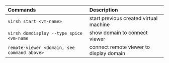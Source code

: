 Commands                                  | Description
:---                                      | :---
`virsh start <vm-name>`   | start previous created virtual machine
`virsh domdisplay --type spice <vm-name` | show domain to connect viewer
`remote-viewer <domain, see command above>` | connect remote viewer to display domain

